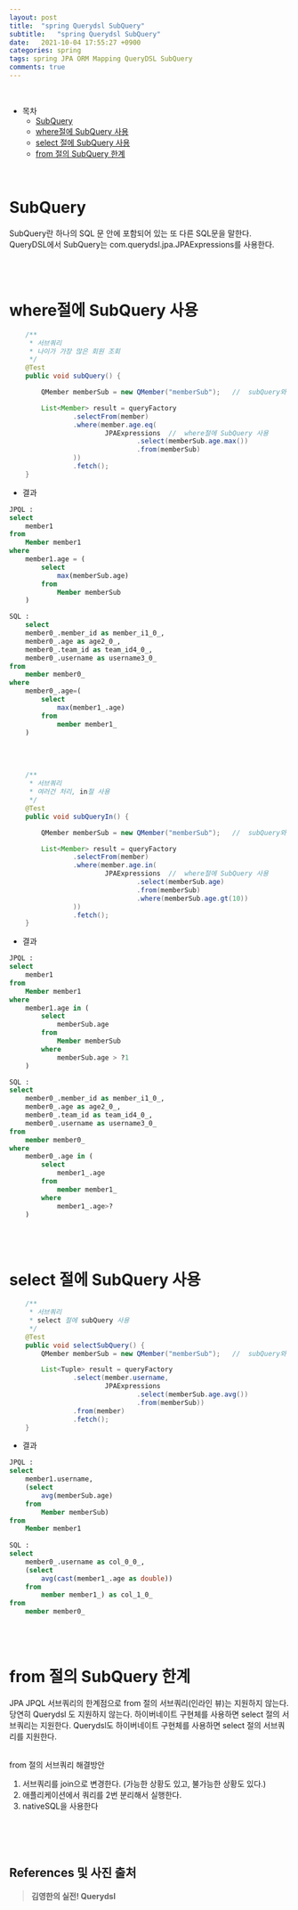 ```yaml
---
layout: post
title:  "spring Querydsl SubQuery"
subtitle:   "spring Querydsl SubQuery"
date:   2021-10-04 17:55:27 +0900
categories: spring
tags: spring JPA ORM Mapping QueryDSL SubQuery
comments: true
---
```



<br>

- 목차
	- [SubQuery](#subquery)
	- [where절에 SubQuery 사용](#where절에-subquery-사용)
	- [select 절에 SubQuery 사용](#select-절에-subquery-사용)
	- [from 절의 SubQuery 한계](#from-절의-subquery-한계)
	
<br>

# SubQuery

SubQuery란 하나의 SQL 문 안에 포함되어 있는 또 다른 SQL문을 말한다. <br>
QueryDSL에서 SubQuery는 com.querydsl.jpa.JPAExpressions를 사용한다.

<br><br>

# where절에 SubQuery 사용

```java
    /**
     * 서브쿼리
     * 나이가 가장 많은 회원 조회
     */
    @Test
    public void subQuery() {

        QMember memberSub = new QMember("memberSub");   //  subQuery와 메인 Query절의 Member 별칭을 다르게 설정해야하기 때문에 메인 Query절의 Member는 기본값으로 사용하고 SubQuery의 Member 별칭을 설정한다.

        List<Member> result = queryFactory
                .selectFrom(member)
                .where(member.age.eq(
                        JPAExpressions  //  where절에 SubQuery 사용
                                .select(memberSub.age.max())
                                .from(memberSub)
                ))
                .fetch();
    }
```

- 결과

```SQL
JPQL :
select
    member1 
from
    Member member1 
where
    member1.age = (
        select
            max(memberSub.age) 
        from
            Member memberSub
    )

SQL :
    select
    member0_.member_id as member_i1_0_,
    member0_.age as age2_0_,
    member0_.team_id as team_id4_0_,
    member0_.username as username3_0_ 
from
    member member0_ 
where
    member0_.age=(
        select
            max(member1_.age) 
        from
            member member1_
    )
```

<br><br>

```java
    /**
     * 서브쿼리
     * 여러건 처리, in절 사용
     */
    @Test
    public void subQueryIn() {

        QMember memberSub = new QMember("memberSub");   //  subQuery와 메인 Query절의 Member 별칭을 다르게 설정해야하기 때문에 메인 Query절의 Member는 기본값으로 사용하고 SubQuery의 Member 별칭을 설정한다.

        List<Member> result = queryFactory
                .selectFrom(member)
                .where(member.age.in(
                        JPAExpressions  //  where절에 SubQuery 사용
                                .select(memberSub.age)
                                .from(memberSub)
                                .where(memberSub.age.gt(10))
                ))
                .fetch();
    }
```

- 결과

```SQL
JPQL :
select
    member1 
from
    Member member1 
where
    member1.age in (
        select
            memberSub.age 
        from
            Member memberSub 
        where
            memberSub.age > ?1
    )

SQL :        
select
    member0_.member_id as member_i1_0_,
    member0_.age as age2_0_,
    member0_.team_id as team_id4_0_,
    member0_.username as username3_0_ 
from
    member member0_ 
where
    member0_.age in (
        select
            member1_.age 
        from
            member member1_ 
        where
            member1_.age>?
    )
```

<br><br>

# select 절에 SubQuery 사용

```java
    /**
     * 서브쿼리
     * select 절에 subQuery 사용
     */
    @Test
    public void selectSubQuery() {
        QMember memberSub = new QMember("memberSub");   //  subQuery와 메인 Query절의 Member 별칭을 다르게 설정해야하기 때문에 메인 Query절의 Member는 기본값으로 사용하고 SubQuery의 Member 별칭을 설정한다.

        List<Tuple> result = queryFactory
                .select(member.username,
                        JPAExpressions
                                .select(memberSub.age.avg())
                                .from(memberSub))
                .from(member)
                .fetch();
    }
```

- 결과

```SQL
JPQL :
select
    member1.username,
    (select
        avg(memberSub.age) 
    from
        Member memberSub) 
from
    Member member1
        
SQL :
select
    member0_.username as col_0_0_,
    (select
        avg(cast(member1_.age as double)) 
    from
        member member1_) as col_1_0_ 
from
    member member0_
```

<br><br>

# from 절의 SubQuery 한계

JPA JPQL 서브쿼리의 한계점으로 from 절의 서브쿼리(인라인 뷰)는 지원하지 않는다. 당연히 Querydsl 도 지원하지 않는다. 하이버네이트 구현체를 사용하면 select 절의 서브쿼리는 지원한다. Querydsl도 하이버네이트 구현체를 사용하면 select 절의 서브쿼리를 지원한다. <br><br>

from 절의 서브쿼리 해결방안
1. 서브쿼리를 join으로 변경한다. (가능한 상황도 있고, 불가능한 상황도 있다.)
2. 애플리케이션에서 쿼리를 2번 분리해서 실행한다.
3. nativeSQL을 사용한다

<br><br><br>
## References 및 사진 출처

> __김영한의 실전! Querydsl__
